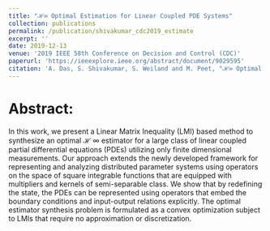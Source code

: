 ```yaml
---
title: "ℋ∞ Optimal Estimation for Linear Coupled PDE Systems"
collection: publications
permalink: /publication/shivakumar_cdc2019_estimate
excerpt: ''
date: 2019-12-13
venue: '2019 IEEE 58th Conference on Decision and Control (CDC)'
paperurl: 'https://ieeexplore.ieee.org/abstract/document/9029595'
citation: 'A. Das, S. Shivakumar, S. Weiland and M. Peet, "ℋ∞ Optimal Estimation for Linear Coupled PDE Systems," 2019 IEEE 58th Conference on Decision and Control (CDC), 2019, pp. 262-267, doi: 10.1109/CDC40024.2019.9029595.'
---
```


# Abstract:

In this work, we present a Linear Matrix Inequality (LMI) based method to synthesize an optimal ℋ ∞ estimator for a large class of linear coupled partial differential equations (PDEs) utilizing only finite dimensional measurements. Our approach extends the newly developed framework for representing and analyzing distributed parameter systems using operators on the space of square integrable functions that are equipped with multipliers and kernels of semi-separable class. We show that by redefining the state, the PDEs can be represented using operators that embed the boundary conditions and input-output relations explicitly. The optimal estimator synthesis problem is formulated as a convex optimization subject to LMIs that require no approximation or discretization.
